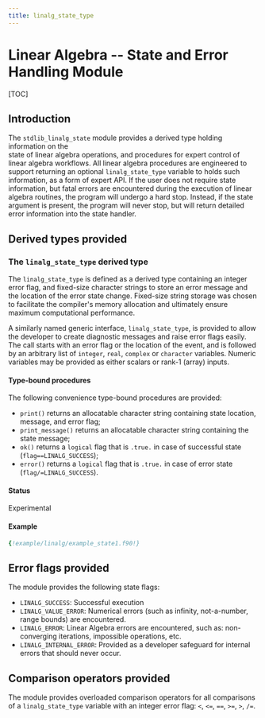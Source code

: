```yaml
---
title: linalg_state_type
---
```


# Linear Algebra -- State and Error Handling Module

[TOC]

## Introduction

The `stdlib_linalg_state` module provides a derived type holding information on the  
state of linear algebra operations, and procedures for expert control of linear algebra workflows. 
All linear algebra procedures are engineered to support returning an optional `linalg_state_type` 
variable to holds such information, as a form of expert API. If the user does not require state 
information, but fatal errors are encountered during the execution of linear algebra routines, the 
program will undergo a hard stop.
Instead, if the state argument is present, the program will never stop, but will return detailed error 
information into the state handler. 

## Derived types provided

<!-- -- -- -- -- -- -- -- -- -- -- -- -- -- -- -- -- -- -- -->
### The `linalg_state_type` derived type

The `linalg_state_type` is defined as a derived type containing an integer error flag, and 
fixed-size character strings to store an error message and the location of the error state change. 
Fixed-size string storage was chosen to facilitate the compiler's memory allocation and ultimately 
ensure maximum computational performance.  

A similarly named generic interface, `linalg_state_type`, is provided to allow the developer to 
create diagnostic messages and raise error flags easily. The call starts with an error flag or 
the location of the event, and is followed by an arbitrary list of `integer`, `real`, `complex` or 
`character` variables. Numeric variables may be provided as either scalars or rank-1 (array) inputs. 

#### Type-bound procedures

The following convenience type-bound procedures are provided: 
- `print()` returns an allocatable character string containing state location, message, and error flag; 
- `print_message()` returns an allocatable character string containing the state message; 
- `ok()` returns a `logical` flag that is `.true.` in case of successful state (`flag==LINALG_SUCCESS`);
- `error()` returns a `logical` flag that is `.true.` in case of error state (`flag/=LINALG_SUCCESS`).

#### Status

Experimental

#### Example

```fortran
{!example/linalg/example_state1.f90!}
```

## Error flags provided

The module provides the following state flags: 
- `LINALG_SUCCESS`: Successful execution
- `LINALG_VALUE_ERROR`: Numerical errors (such as infinity, not-a-number, range bounds) are encountered.
- `LINALG_ERROR`: Linear Algebra errors are encountered, such as: non-converging iterations, impossible operations, etc.
- `LINALG_INTERNAL_ERROR`: Provided as a developer safeguard for internal errors that should never occur.

## Comparison operators provided

The module provides overloaded comparison operators for all comparisons of a `linalg_state_type` variable 
with an integer error flag: `<`, `<=`, `==`, `>=`, `>`, `/=`.
